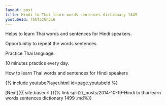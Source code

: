 ```yaml
---
layout: post
title: Hindi to Thai learn words sentences dictionary 1449 
youtubeId: 7bht5zGhJiE
---
```

 
 
Helps to learn Thai words and sentences for Hindi speakers.

Opportunitiy to repeat the words sentences. 

Practice Thai language. 
 
10 minutes practice every day. 
 
How to learn Thai words and sentences for Hindi speakers 
 
{% include youtubePlayer.html id=page.youtubeId %}
 
 
[Next]({{ site.baseurl }}{% link  split2/_posts/2014-10-19-Hindi to thai learn words sentences dictionary 1499 .md%})
 
